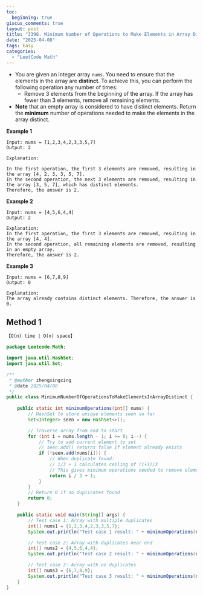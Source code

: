 ```yaml
---
toc:
  beginning: true
giscus_comments: true
layout: post
title: "3396. Minimum Number of Operations to Make Elements in Array Distinct"
date: "2025-04-08"
tags: Easy
categories:
  - "LeetCode Math"
---
```



- You are given an integer array `nums`. You need to ensure that the elements in the array are **distinct**. To achieve this, you can perform the following operation any number of times:
  - Remove 3 elements from the beginning of the array. If the array has fewer than 3 elements, remove all remaining elements.
- **Note** that an empty array is considered to have distinct elements. Return the **minimum** number of operations needed to make the elements in the array distinct.

**Example 1**

```
Input: nums = [1,2,3,4,2,3,3,5,7]
Output: 2

Explanation:

In the first operation, the first 3 elements are removed, resulting in the array [4, 2, 3, 3, 5, 7].
In the second operation, the next 3 elements are removed, resulting in the array [3, 5, 7], which has distinct elements.
Therefore, the answer is 2.
```

**Example 2**

```
Input: nums = [4,5,6,4,4]
Output: 2

Explanation:
In the first operation, the first 3 elements are removed, resulting in the array [4, 4].
In the second operation, all remaining elements are removed, resulting in an empty array.
Therefore, the answer is 2.
```

**Example 3**

```
Input: nums = [6,7,8,9]
Output: 0

Explanation:
The array already contains distinct elements. Therefore, the answer is 0.
```

## Method 1

```tex
【O(n) time | O(n) space】
```

```java
package Leetcode.Math;

import java.util.HashSet;
import java.util.Set;

/**
 * @author zhengxingxing
 * @date 2025/04/08
 */
public class MinimumNumberOfOperationsToMakeElementsInArrayDistinct {
    
    public static int minimumOperations(int[] nums) {
        // HashSet to store unique elements seen so far
        Set<Integer> seen = new HashSet<>();

        // Traverse array from end to start
        for (int i = nums.length - 1; i >= 0; i--) {
            // Try to add current element to set
            // seen.add() returns false if element already exists
            if (!seen.add(nums[i])) {
                // When duplicate found:
                // i/3 + 1 calculates ceiling of (i+1)/3
                // This gives minimum operations needed to remove elements up to index i
                return i / 3 + 1;
            }
        }
        // Return 0 if no duplicates found
        return 0;
    }

    public static void main(String[] args) {
        // Test case 1: Array with multiple duplicates
        int[] nums1 = {1,2,3,4,2,3,3,5,7};
        System.out.println("Test case 1 result: " + minimumOperations(nums1)); // Expected: 2

        // Test case 2: Array with duplicates near end
        int[] nums2 = {4,5,6,4,4};
        System.out.println("Test case 2 result: " + minimumOperations(nums2)); // Expected: 2

        // Test case 3: Array with no duplicates
        int[] nums3 = {6,7,8,9};
        System.out.println("Test case 3 result: " + minimumOperations(nums3)); // Expected: 0
    }
}

```





